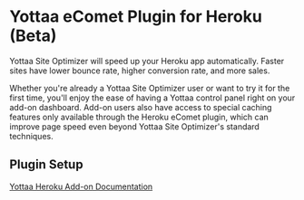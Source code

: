 # Yottaa eComet Plugin for Heroku (Beta)

Yottaa Site Optimizer will speed up your Heroku app automatically.  Faster sites have lower bounce rate, higher conversion rate, and more sales.

Whether you're already a Yottaa Site Optimizer user or want to try it for the first time, you'll enjoy the ease of having a Yottaa control panel right on your add-on dashboard. Add-on users also have access to special caching features only available through the Heroku eComet plugin, which can improve page speed even beyond Yottaa Site Optimizer's standard techniques.

## Plugin Setup ##

[Yottaa Heroku Add-on Documentation](./addon-doc.md)
